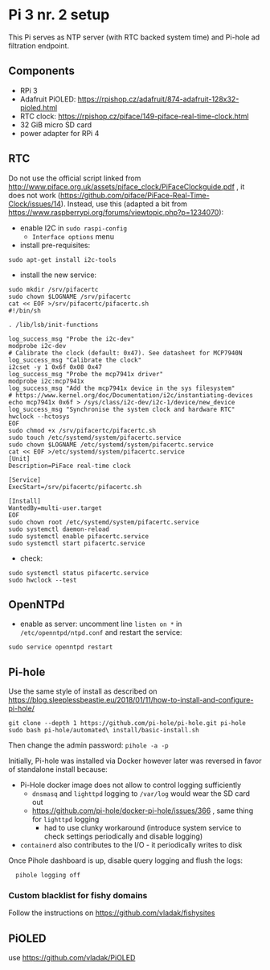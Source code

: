 # Pi 3 nr. 2 setup

This Pi serves as NTP server (with RTC backed system time) and Pi-hole ad filtration endpoint.

## Components

- RPi 3
- Adafruit PiOLED: https://rpishop.cz/adafruit/874-adafruit-128x32-pioled.html
- RTC clock: https://rpishop.cz/piface/149-piface-real-time-clock.html
- 32 GiB micro SD card
- power adapter for RPi 4

## RTC

Do not use the official script linked from http://www.piface.org.uk/assets/piface_clock/PiFaceClockguide.pdf , it does not work (https://github.com/piface/PiFace-Real-Time-Clock/issues/14). Instead, use this (adapted a bit from https://www.raspberrypi.org/forums/viewtopic.php?p=1234070):

- enable I2C in `sudo raspi-config`
  - `Interface options` menu
- install pre-requisites:
```
sudo apt-get install i2c-tools
```
- install the new service:
```
sudo mkdir /srv/pifacertc
sudo chown $LOGNAME /srv/pifacertc
cat << EOF >/srv/pifacertc/pifacertc.sh
#!/bin/sh

. /lib/lsb/init-functions

log_success_msg "Probe the i2c-dev"
modprobe i2c-dev
# Calibrate the clock (default: 0x47). See datasheet for MCP7940N
log_success_msg "Calibrate the clock"
i2cset -y 1 0x6f 0x08 0x47
log_success_msg "Probe the mcp7941x driver"
modprobe i2c:mcp7941x
log_success_msg "Add the mcp7941x device in the sys filesystem"
# https://www.kernel.org/doc/Documentation/i2c/instantiating-devices
echo mcp7941x 0x6f > /sys/class/i2c-dev/i2c-1/device/new_device
log_success_msg "Synchronise the system clock and hardware RTC"
hwclock --hctosys
EOF
sudo chmod +x /srv/pifacertc/pifacertc.sh
sudo touch /etc/systemd/system/pifacertc.service
sudo chown $LOGNAME /etc/systemd/system/pifacertc.service
cat << EOF >/etc/systemd/system/pifacertc.service
[Unit]
Description=PiFace real-time clock

[Service]
ExecStart=/srv/pifacertc/pifacertc.sh

[Install]
WantedBy=multi-user.target
EOF
sudo chown root /etc/systemd/system/pifacertc.service
sudo systemctl daemon-reload
sudo systemctl enable pifacertc.service
sudo systemctl start pifacertc.service
```
- check:
```
sudo systemctl status pifacertc.service
sudo hwclock --test
```

## OpenNTPd

- enable as server: uncomment line `listen on *` in `/etc/openntpd/ntpd.conf` and restart the service:
```
sudo service openntpd restart
```

## Pi-hole

Use the same style of install as described on https://blog.sleeplessbeastie.eu/2018/01/11/how-to-install-and-configure-pi-hole/

```
git clone --depth 1 https://github.com/pi-hole/pi-hole.git pi-hole
sudo bash pi-hole/automated\ install/basic-install.sh
```

Then change the admin password: `pihole -a -p`

Initially, Pi-hole was installed via Docker however later was reversed in favor of standalone install because:
  - Pi-Hole docker image does not allow to control logging sufficiently
    - `dnsmasq` and `lighttpd` logging to `/var/log` would wear the SD card out
    - https://github.com/pi-hole/docker-pi-hole/issues/366 , same thing for `lighttpd` logging
      - had to use clunky workaround (introduce system service to check settings periodically and disable logging)
  - `containerd` also contributes to the I/O - it periodically writes to disk

Once Pihole dashboard is up, disable query logging and flush the logs:
```
  pihole logging off
```

### Custom blacklist for fishy domains

Follow the instructions on https://github.com/vladak/fishysites

## PiOLED

use https://github.com/vladak/PiOLED
